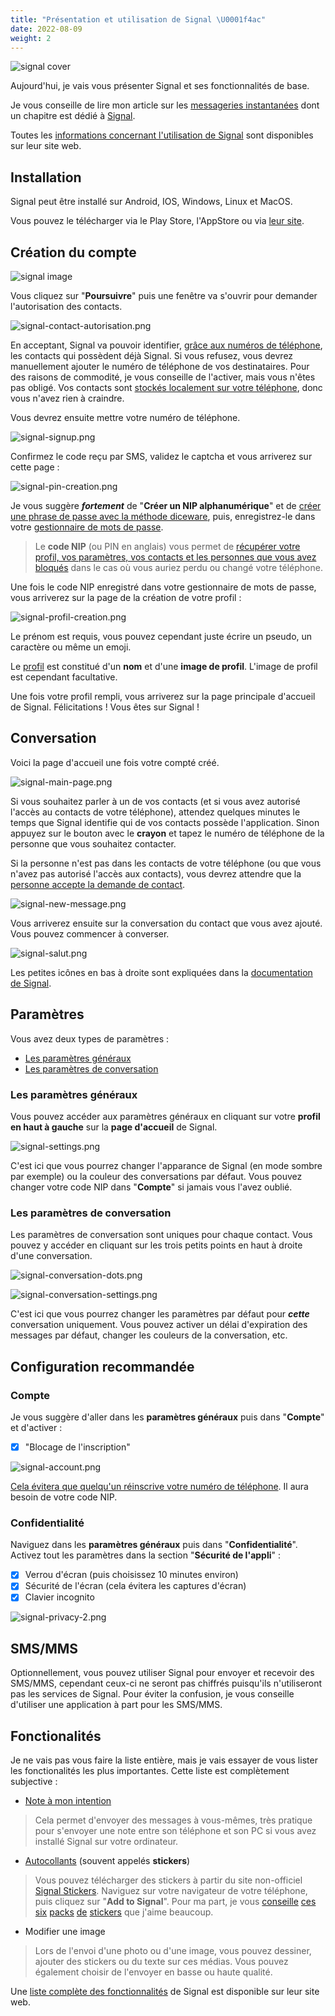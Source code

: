 ```yaml
---
title: "Présentation et utilisation de Signal \U0001f4ac"
date: 2022-08-09
weight: 2
---
```


![signal cover](/signal/signal-cover.png#center)

Aujourd'hui, je vais vous présenter Signal et ses fonctionnalités de base.

Je vous conseille de lire mon article sur les [messageries instantanées](/basiques/instant-messengers) dont un chapitre est dédié à [Signal](/basiques/instant-messengers#signal).

Toutes les [informations concernant l'utilisation de Signal](https://support.signal.org/hc/fr) sont disponibles sur leur site web.

## Installation

Signal peut être installé sur Android, IOS, Windows, Linux et MacOS.

Vous pouvez le télécharger via le Play Store, l'AppStore ou via [leur site](https://signal.org/download/).

## Création du compte

![signal image](/signal/signal-intro.png#center)

Vous cliquez sur "**Poursuivre**" puis une fenêtre va s'ouvrir pour demander l'autorisation des contacts. 

![signal-contact-autorisation.png](/signal/signal-contact-autorisation.png#center)

En acceptant, Signal va pouvoir identifier, [grâce aux numéros de téléphone](https://signal.org/blog/private-contact-discovery/), les contacts qui possèdent déjà Signal. Si vous refusez, vous devrez manuellement ajouter le numéro de téléphone de vos destinataires. Pour des raisons de commodité, je vous conseille de l'activer, mais vous n'êtes pas obligé. Vos contacts sont [stockés localement sur votre téléphone](https://support.signal.org/hc/fr/articles/360007061452-Signal-envoie-t-elle-mon-num%C3%A9ro-%C3%A0-mes-contacts-), donc vous n'avez rien à craindre.

Vous devrez ensuite mettre votre numéro de téléphone.

![signal-signup.png](/signal/signal-signup.png#center)

Confirmez le code reçu par SMS, validez le captcha et vous arriverez sur cette page :

![signal-pin-creation.png](/signal/signal-pin-creation.png#center)

Je vous suggère ***fortement*** de "**Créer un NIP alphanumérique**" et de [créer une phrase de passe avec la méthode diceware](/basiques/password-managers#la-méthode-diceware), puis, enregistrez-le dans votre [gestionnaire de mots de passe](/basiques/password-managers).

> Le **code NIP** (ou PIN en anglais) vous permet de [récupérer votre profil, vos paramètres, vos contacts et les personnes que vous avez bloqués](https://support.signal.org/hc/fr/articles/360007059792-NIP-Signal) dans le cas où vous auriez perdu ou changé votre téléphone.

Une fois le code NIP enregistré dans votre gestionnaire de mots de passe, vous arriverez sur la page de la création de votre profil :

![signal-profil-creation.png](/signal/signal-profil-creation.png#center)

Le prénom est requis, vous pouvez cependant juste écrire un pseudo, un caractère ou même un emoji.

Le [profil](https://support.signal.org/hc/fr/articles/360007459591-Les-profils-Signal-et-les-demandes-d-%C3%A9change-de-messages) est constitué d'un **nom** et d'une **image de profil**. L'image de profil est cependant facultative.

Une fois votre profil rempli, vous arriverez sur la page principale d'accueil de Signal. Félicitations ! Vous êtes sur Signal !

## Conversation

Voici la page d'accueil une fois votre compté créé.

![signal-main-page.png](/signal/signal-main-page.png#center)

Si vous souhaitez parler à un de vos contacts (et si vous avez autorisé l'accès au contacts de votre téléphone), attendez quelques minutes le temps que Signal identifie qui de vos contacts possède l'application. Sinon appuyez sur le bouton avec le **crayon** et tapez le numéro de téléphone de la personne que vous souhaitez contacter.

Si la personne n'est pas dans les contacts de votre téléphone (ou que vous n'avez pas autorisé l'accès aux contacts), vous devrez attendre que la [personne accepte la demande de contact](https://support.signal.org/hc/fr/articles/360007459591-Les-profils-Signal-et-les-demandes-d-%C3%A9change-de-messages#message_requests).

![signal-new-message.png](/signal/signal-new-message.png#center)

Vous arriverez ensuite sur la conversation du contact que vous avez ajouté. Vous pouvez commencer à converser.

![signal-salut.png](/signal/signal-salut.png#center)

Les petites icônes en bas à droite sont expliquées dans la [documentation de Signal](https://support.signal.org/hc/fr/articles/360007320751-Comment-puis-je-savoir-si-mon-message-a-%C3%A9t%C3%A9-remis-ou-lu-).

## Paramètres

Vous avez deux types de paramètres :

- [Les paramètres généraux](#les-paramètres-généraux)
- [Les paramètres de conversation](#les-paramètres-de-conversation)

### Les paramètres généraux

Vous pouvez accéder aux paramètres généraux en cliquant sur votre **profil en haut à gauche** sur la **page d'accueil** de Signal.

![signal-settings.png](/signal/signal-settings.png#center)

C'est ici que vous pourrez changer l'apparance de Signal (en mode sombre par exemple) ou la couleur des conversations par défaut.
Vous pouvez changer votre code NIP dans "**Compte**" si jamais vous l'avez oublié.

### Les paramètres de conversation

Les paramètres de conversation sont uniques pour chaque contact. Vous pouvez y accéder en cliquant sur les trois petits points en haut à droite d'une conversation.

![signal-conversation-dots.png](/signal/signal-conversation-dots.png#center)

![signal-conversation-settings.png](/signal/signal-conversation-settings.png#center)

C'est ici que vous pourrez changer les paramètres par défaut pour ***cette*** conversation uniquement. Vous pouvez activer un délai d'expiration des messages par défaut, changer les couleurs de la conversation, etc.

## Configuration recommandée

### Compte

Je vous suggère d'aller dans les **paramètres généraux** puis dans "**Compte**" et d'activer :

- [x] "Blocage de l'inscription"

![signal-account.png](/signal/signal-account.png#center)

[Cela évitera que quelqu'un réinscrive votre numéro de téléphone](https://support.signal.org/hc/fr/articles/360007059792-NIP-Signal#manage_registration_lock). Il aura besoin de votre code NIP.

### Confidentialité

Naviguez dans les **paramètres généraux** puis dans "**Confidentialité**". Activez tout les paramètres dans la section "**Sécurité de l'appli**" :

- [x] Verrou d'écran (puis choisissez 10 minutes environ)
- [x] Sécurité de l'écran (cela évitera les captures d'écran)
- [x] Clavier incognito

![signal-privacy-2.png](/signal/signal-privacy-2.png#center)

## SMS/MMS

Optionnellement, vous pouvez utiliser Signal pour envoyer et recevoir des SMS/MMS, cependant ceux-ci ne seront pas chiffrés puisqu'ils n'utiliseront pas les services de Signal. Pour éviter la confusion, je vous conseille d'utiliser une application à part pour les SMS/MMS.

## Fonctionalités

Je ne vais pas vous faire la liste entière, mais je vais essayer de vous lister les fonctionalités les plus importantes. Cette liste est complètement subjective :

- [Note à mon intention](https://support.signal.org/hc/fr/articles/360043272451-Note-%C3%A0-mon-intention)

> Cela permet d'envoyer des messages à vous-mêmes, très pratique pour s'envoyer une note entre son téléphone et son PC si vous avez installé Signal sur votre ordinateur.

- [Autocollants](https://support.signal.org/hc/fr/articles/360031836512-Autocollants) (souvent appelés **stickers**)

> Vous pouvez télécharger des stickers à partir du site non-officiel [Signal Stickers](https://signalstickers.com/). Naviguez sur votre navigateur de votre téléphone, puis cliquez sur "**Add to Signal**". Pour ma part, je vous [conseille](https://signalstickers.com/pack/2a4c8da668bb83cdf1ca2c2e6b0e4f60) [ces](https://signalstickers.com/pack/7b82302290ab9bb92cb66b8b67006df3) [six](https://signalstickers.com/pack/1917d7d33777f7c852d8970321d78f4a) [packs](https://signalstickers.com/pack/486e174c7972aef953f7c9579604ca17) [de](https://signalstickers.com/pack/20d2d82c1de0924634176f139f80f5b7) [stickers](https://signalstickers.com/pack/22cc15c9671421a307aa4da6a76f4249) que j'aime beaucoup.

- Modifier une image

> Lors de l'envoi d'une photo ou d'une image, vous pouvez dessiner, ajouter des stickers ou du texte sur ces médias.
	Vous pouvez également choisir de l'envoyer en basse ou haute 		qualité.

Une [liste complète des fonctionnalités](https://support.signal.org/hc/fr/categories/360000674791-Fonctions) de Signal est disponible sur leur site web.